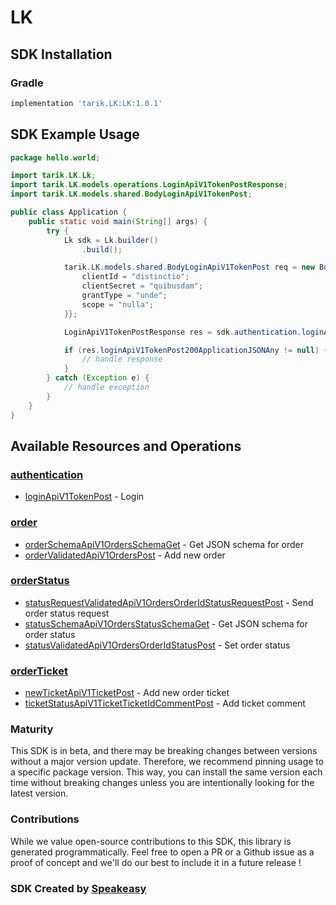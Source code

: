 # LK

<!-- Start SDK Installation -->
## SDK Installation

### Gradle

```groovy
implementation 'tarik.LK:LK:1.0.1'
```
<!-- End SDK Installation -->

## SDK Example Usage
<!-- Start SDK Example Usage -->
```java
package hello.world;

import tarik.LK.Lk;
import tarik.LK.models.operations.LoginApiV1TokenPostResponse;
import tarik.LK.models.shared.BodyLoginApiV1TokenPost;

public class Application {
    public static void main(String[] args) {
        try {
            Lk sdk = Lk.builder()
                .build();

            tarik.LK.models.shared.BodyLoginApiV1TokenPost req = new BodyLoginApiV1TokenPost("corrupti", "provident") {{
                clientId = "distinctio";
                clientSecret = "quibusdam";
                grantType = "unde";
                scope = "nulla";
            }};            

            LoginApiV1TokenPostResponse res = sdk.authentication.loginApiV1TokenPost(req);

            if (res.loginApiV1TokenPost200ApplicationJSONAny != null) {
                // handle response
            }
        } catch (Exception e) {
            // handle exception
        }
    }
}
```
<!-- End SDK Example Usage -->

<!-- Start SDK Available Operations -->
## Available Resources and Operations


### [authentication](docs/authentication/README.md)

* [loginApiV1TokenPost](docs/authentication/README.md#loginapiv1tokenpost) - Login

### [order](docs/order/README.md)

* [orderSchemaApiV1OrdersSchemaGet](docs/order/README.md#orderschemaapiv1ordersschemaget) - Get JSON schema for order
* [orderValidatedApiV1OrdersPost](docs/order/README.md#ordervalidatedapiv1orderspost) - Add new order

### [orderStatus](docs/orderstatus/README.md)

* [statusRequestValidatedApiV1OrdersOrderIdStatusRequestPost](docs/orderstatus/README.md#statusrequestvalidatedapiv1ordersorderidstatusrequestpost) - Send order status request
* [statusSchemaApiV1OrdersStatusSchemaGet](docs/orderstatus/README.md#statusschemaapiv1ordersstatusschemaget) - Get JSON schema for order status
* [statusValidatedApiV1OrdersOrderIdStatusPost](docs/orderstatus/README.md#statusvalidatedapiv1ordersorderidstatuspost) - Set order status

### [orderTicket](docs/orderticket/README.md)

* [newTicketApiV1TicketPost](docs/orderticket/README.md#newticketapiv1ticketpost) - Add new order ticket
* [ticketStatusApiV1TicketTicketIdCommentPost](docs/orderticket/README.md#ticketstatusapiv1ticketticketidcommentpost) - Add ticket comment
<!-- End SDK Available Operations -->

### Maturity

This SDK is in beta, and there may be breaking changes between versions without a major version update. Therefore, we recommend pinning usage 
to a specific package version. This way, you can install the same version each time without breaking changes unless you are intentionally 
looking for the latest version.

### Contributions

While we value open-source contributions to this SDK, this library is generated programmatically. 
Feel free to open a PR or a Github issue as a proof of concept and we'll do our best to include it in a future release !

### SDK Created by [Speakeasy](https://docs.speakeasyapi.dev/docs/using-speakeasy/client-sdks)

